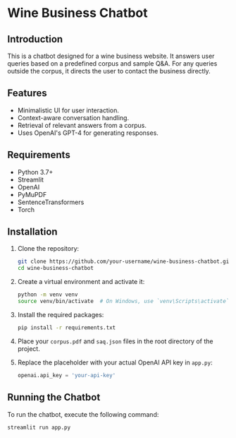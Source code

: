 # Wine Business Chatbot

## Introduction
This is a chatbot designed for a wine business website. It answers user queries based on a predefined corpus and sample Q&A. For any queries outside the corpus, it directs the user to contact the business directly.

## Features
- Minimalistic UI for user interaction.
- Context-aware conversation handling.
- Retrieval of relevant answers from a corpus.
- Uses OpenAI's GPT-4 for generating responses.

## Requirements
- Python 3.7+
- Streamlit
- OpenAI
- PyMuPDF
- SentenceTransformers
- Torch

## Installation
1. Clone the repository:
    ```sh
    git clone https://github.com/your-username/wine-business-chatbot.git
    cd wine-business-chatbot
    ```

2. Create a virtual environment and activate it:
    ```sh
    python -m venv venv
    source venv/bin/activate  # On Windows, use `venv\Scripts\activate`
    ```

3. Install the required packages:
    ```sh
    pip install -r requirements.txt
    ```

4. Place your `corpus.pdf` and `saq.json` files in the root directory of the project.

5. Replace the placeholder with your actual OpenAI API key in `app.py`:
    ```python
    openai.api_key = 'your-api-key'
    ```

## Running the Chatbot
To run the chatbot, execute the following command:
```sh
streamlit run app.py
